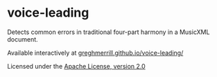 voice-leading
=============

Detects common errors in traditional four-part harmony in a MusicXML document.

Available interactively at [greghmerrill.github.io/voice-leading/](http://greghmerrill.github.io/voice-leading/)

Licensed under the [Apache License, version 2.0](http://www.apache.org/licenses/LICENSE-2.0)
